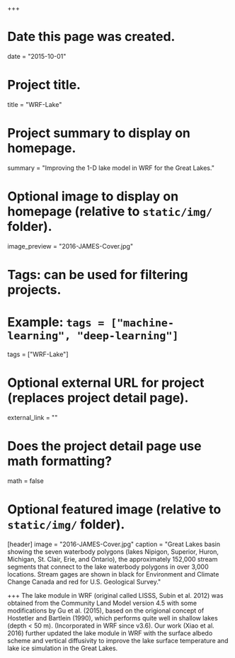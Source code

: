 +++
# Date this page was created.
date = "2015-10-01"

# Project title.
title = "WRF-Lake"

# Project summary to display on homepage.
summary = "Improving the 1-D lake model in WRF for the Great Lakes."

# Optional image to display on homepage (relative to `static/img/` folder).
image_preview = "2016-JAMES-Cover.jpg"

# Tags: can be used for filtering projects.
# Example: `tags = ["machine-learning", "deep-learning"]`
tags = ["WRF-Lake"]

# Optional external URL for project (replaces project detail page).
external_link = ""

# Does the project detail page use math formatting?
math = false

# Optional featured image (relative to `static/img/` folder).
[header]
image = "2016-JAMES-Cover.jpg"
caption = "Great Lakes basin showing the seven waterbody polygons (lakes Nipigon, Superior, Huron, Michigan, St. Clair, Erie, and Ontario), the approximately 152,000 stream segments that connect to the lake waterbody polygons in over 3,000 locations.  Stream gages are shown in black for Environment and Climate Change Canada and red for U.S. Geological Survey."

+++
The lake module in WRF (original called LISSS, Subin et al. 2012) was obtained from the Community Land Model version 4.5 with some modifications by Gu et al. (2015), based on the origional concept of Hostetler and Bartlein (1990), which performs quite well in shallow lakes (depth < 50 m). (Incorporated in WRF since v3.6). Our work (Xiao et al. 2016) further updated the lake module in WRF with the surface albedo scheme and vertical diffusivity to improve the lake surface temperature and lake ice simulation in the Great Lakes.
